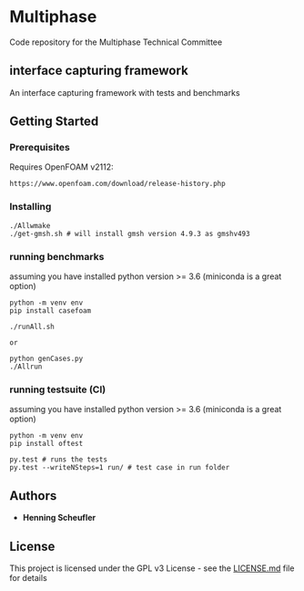 # Multiphase


Code repository for the Multiphase Technical Committee


## interface capturing framework

An interface capturing framework with tests and benchmarks


## Getting Started


### Prerequisites

Requires OpenFOAM v2112:

```
https://www.openfoam.com/download/release-history.php
```


### Installing

```
./Allwmake
./get-gmsh.sh # will install gmsh version 4.9.3 as gmshv493
```

### running benchmarks

assuming you have installed python version >= 3.6 (miniconda is a great option)

```
python -m venv env
pip install casefoam

./runAll.sh

or 

python genCases.py
./Allrun
```

### running testsuite (CI)

assuming you have installed python version >= 3.6 (miniconda is a great option)

```
python -m venv env
pip install oftest

py.test # runs the tests
py.test --writeNSteps=1 run/ # test case in run folder
```


## Authors

* **Henning Scheufler**
## License

This project is licensed under the GPL v3 License - see the [LICENSE.md](LICENSE.md) file for details
